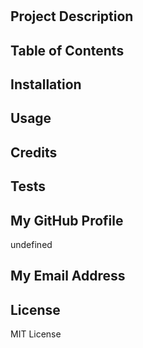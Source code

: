 #  
 
 
## Project Description 
 
  
 
 
## Table of Contents 
 
  
 
 
## Installation 
 
  
 
 
## Usage 
 
  
 
 
## Credits 
 
  
 
 
## Tests 
 
  
 
 
## My GitHub Profile 
 
 undefined 
 
 
## My Email Address 
 
 ## License 
 
 MIT License 
 
 
